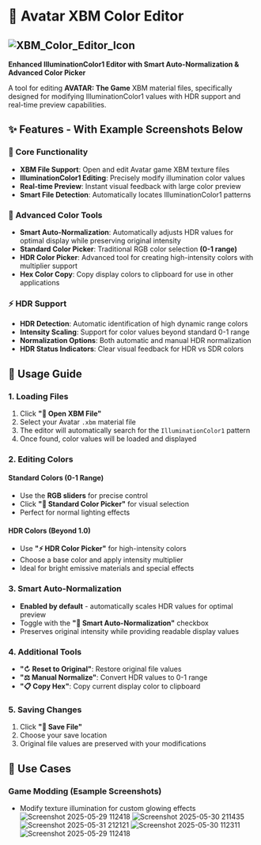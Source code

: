 # 🎨 Avatar XBM Color Editor
![XBM_Color_Editor_Icon](https://github.com/user-attachments/assets/d137287c-be07-411b-b0a6-ccd248c3e875)
---
**Enhanced IlluminationColor1 Editor with Smart Auto-Normalization & Advanced Color Picker**

A tool for editing **AVATAR: The Game** XBM material files, specifically designed for modifying IlluminationColor1 values with HDR support and real-time preview capabilities.

## ✨ Features - With Example Screenshots Below

### 🔧 Core Functionality
- **XBM File Support**: Open and edit Avatar game XBM texture files
- **IlluminationColor1 Editing**: Precisely modify illumination color values
- **Real-time Preview**: Instant visual feedback with large color preview
- **Smart File Detection**: Automatically locates IlluminationColor1 patterns

### 🎨 Advanced Color Tools
- **Smart Auto-Normalization**: Automatically adjusts HDR values for optimal display while preserving original intensity
- **Standard Color Picker**: Traditional RGB color selection **(0-1 range)**
- **HDR Color Picker**: Advanced tool for creating high-intensity colors with multiplier support
- **Hex Color Copy**: Copy display colors to clipboard for use in other applications

### ⚡ HDR Support
- **HDR Detection**: Automatic identification of high dynamic range colors
- **Intensity Scaling**: Support for color values beyond standard 0-1 range
- **Normalization Options**: Both automatic and manual HDR normalization
- **HDR Status Indicators**: Clear visual feedback for HDR vs SDR colors

## 📖 Usage Guide

### 1. Loading Files
1. Click **"📁 Open XBM File"**
2. Select your Avatar `.xbm` material file
3. The editor will automatically search for the `IlluminationColor1` pattern
4. Once found, color values will be loaded and displayed

### 2. Editing Colors

#### Standard Colors (0-1 Range)
- Use the **RGB sliders** for precise control
- Click **"🎨 Standard Color Picker"** for visual selection
- Perfect for normal lighting effects

#### HDR Colors (Beyond 1.0)
- Use **"⚡ HDR Color Picker"** for high-intensity colors
- Choose a base color and apply intensity multiplier
- Ideal for bright emissive materials and special effects

### 3. Smart Auto-Normalization
- **Enabled by default** - automatically scales HDR values for optimal preview
- Toggle with the **"🔄 Smart Auto-Normalization"** checkbox
- Preserves original intensity while providing readable display values

### 4. Additional Tools
- **"↻ Reset to Original"**: Restore original file values
- **"⚖️ Manual Normalize"**: Convert HDR values to 0-1 range
- **"📋 Copy Hex"**: Copy current display color to clipboard

### 5. Saving Changes
1. Click **"💾 Save File"**
2. Choose your save location
3. Original file values are preserved with your modifications

## 🎯 Use Cases

### Game Modding (Esample Screenshots)
- Modify texture illumination for custom glowing effects
![Screenshot 2025-05-29 112418](https://github.com/user-attachments/assets/0cb00aa2-30ba-4c6b-969a-759c33e2c9be)
![Screenshot 2025-05-30 211435](https://github.com/user-attachments/assets/392a9657-eea4-4ba6-841d-47ff93b3b44e)
![Screenshot 2025-05-31 212121](https://github.com/user-attachments/assets/579ea678-17b1-44a0-af49-7f25d94639d6)
![Screenshot 2025-05-30 112311](https://github.com/user-attachments/assets/deaf2e12-5775-44d9-84f6-3c5f541f01e9)
![Screenshot 2025-05-29 112418](https://github.com/user-attachments/assets/68e036b7-7108-4f60-98f0-af022750472d)

